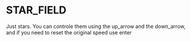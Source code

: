 # STAR_FIELD
Just stars. You can controle them using the up_arrow and the down_arrow, and if you need to reset the original speed use enter
